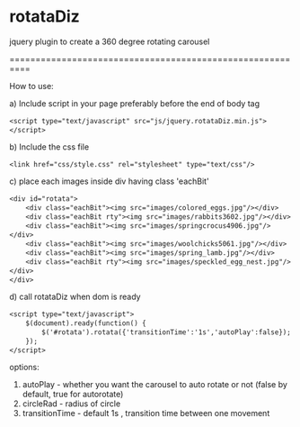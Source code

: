 rotataDiz
=========

jquery plugin to create a 360 degree rotating carousel

==========================================================

How to use:

a) Include script in your page preferably before the end of body tag

	<script type="text/javascript" src="js/jquery.rotataDiz.min.js"></script>

b) Include the css file 

	<link href="css/style.css" rel="stylesheet" type="text/css"/>

c) place each images inside div having class 'eachBit'

	<div id="rotata">
		<div class="eachBit"><img src="images/colored_eggs.jpg"/></div>
		<div class="eachBit rty"><img src="images/rabbits3602.jpg"/></div>
		<div class="eachBit"><img src="images/springcrocus4906.jpg"/></div>
		<div class="eachBit"><img src="images/woolchicks5061.jpg"/></div>
		<div class="eachBit"><img src="images/spring_lamb.jpg"/></div>
		<div class="eachBit rty"><img src="images/speckled_egg_nest.jpg"/></div>
	</div>

d) call rotataDiz when dom is ready

	<script type="text/javascript">
		$(document).ready(function() {
			$('#rotata').rotata({'transitionTime':'1s','autoPlay':false});
		});
	</script>
	
options:

 1) autoPlay - whether you want the carousel to auto rotate or not (false by default, true for autorotate)
 2) circleRad - radius of circle
 3) transitionTime - default 1s , transition time between one movement

